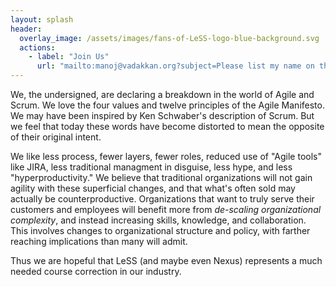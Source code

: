 ```yaml
---
layout: splash
header:
  overlay_image: /assets/images/fans-of-LeSS-logo-blue-background.svg
  actions:
    - label: "Join Us"
      url: "mailto:manoj@vadakkan.org?subject=Please list my name on the Fans of LeSS website."
---
```

We, the undersigned, are declaring a breakdown in the world of Agile
      and Scrum. We love the four values and twelve principles of the
      Agile Manifesto. We may have been inspired by Ken Schwaber's
      description of Scrum.  But we feel that today these
      words have become distorted to mean the opposite of their
      original intent.

We like less process, fewer layers, fewer roles, reduced use of "Agile
tools" like JIRA, less traditional managment in disguise, less hype,
and less "hyperproductivity."  We believe that traditional
organizations will not gain agility with these superficial changes,
and that what's often sold may actually be counterproductive.
Organizations that want to truly serve their customers and employees
will benefit more from _de-scaling organizational complexity_, and
instead increasing skills, knowledge, and collaboration.  This
involves changes to organizational structure and policy, with farther
reaching implications than many will admit.

Thus we are hopeful that LeSS (and maybe even Nexus) represents a
much needed course correction in our industry. 
